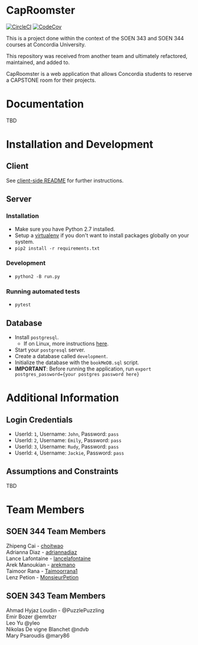 # CapRoomster

[![CircleCI](https://img.shields.io/circleci/project/github/lancelafontaine/caproomster.svg)](https://circleci.com/gh/lancelafontaine/caproomster) [![CodeCov](https://img.shields.io/codecov/c/github/lancelafontaine/caproomster.svg)](https://codecov.io/gh/lancelafontaine/caproomster)

This is a project done within the context of the SOEN 343 and SOEN 344 courses at Concordia University.

This repository was received from another team and ultimately refactored, maintained, and added to.

CapRoomster is a web application that allows Concordia students to reserve a CAPSTONE room for their projects.

# Documentation

TBD

# Installation and Development

## Client

See [client-side README](https://github.com/lancelafontaine/caproomster/tree/master/client) for further instructions.

## Server

### Installation
- Make sure you have Python 2.7 installed.
- Setup a [virtualenv](https://virtualenv.pypa.io/en/stable/) if you don't want to install packages globally on your system.
- `pip2 install -r requirements.txt`

### Development
- `python2 -B run.py`

### Running automated tests
- `pytest`

## Database
- Install `postgresql`.
  - If on Linux, more instructions [here](https://wiki.archlinux.org/index.php/PostgreSQL).
- Start your `postgresql` server.
- Create a database called `development`.
- Initialize the database with the `bookMeDB.sql` script.
- **IMPORTANT**: Before running the application, run `export postgres_password={your postgres password here}`

# Additional Information

## Login Credentials
- UserId: `1`, Username: `John`, Password: `pass`
- UserId: `2`, Username: `Emily`, Password: `pass`
- UserId: `3`, Username: `Rudy`, Password: `pass`
- UserId: `4`, Username: `Jackie`, Password: `pass`

## Assumptions and Constraints

TBD


# Team Members

## SOEN 344 Team Members
Zhipeng Cai - [choitwao](https://github.com/choitwao) <br/>
Adrianna Diaz - [adriannadiaz](https://github.com/adriannadiaz) <br/>
Lance Lafontaine - [lancelafontaine](https://github.com/lancelafontaine) <br/>
Arek Manoukian - [arekmano](https://github.com/arekmano) <br/>
Taimoor Rana - [Taimoorrana1](https://github.com/Taimoorrana1) <br/>
Lenz Petion - [MonsieurPetion](https://github.com/MonsieurPetion) <br/>


## SOEN 343 Team Members

Ahmad Hyjaz Loudin - @PuzzlePuzzling <br/>
Emir Bozer @emrbzr <br/>
Leo Yu @yleo <br/>
Nikolas De vigne Blanchet @ndvb <br/>
Mary Psaroudis @mary86

